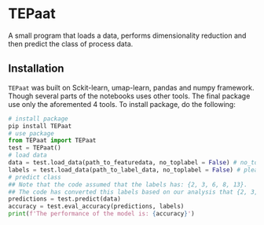 TEPaat
=========================

A small program that loads a data, performs dimensionality reduction and then 
predict the class of process data.

Installation
------------

``TEPaat`` was built on Sckit-learn, umap-learn, pandas and numpy framework. 
Though several parts of the notebooks uses other tools. The final package use only 
the aforemented 4 tools. To install package, do the following:

```python
# install package
pip install TEPaat
# use package
from TEPaat import TEPaat
test = TEPaat()
# load data
data = test.load_data(path_to_featuredata, no_toplabel = False) # no_toplabel = False means there is a column name
labels = test.load_data(path_to_label_data, no_toplabel = False) # please ensure that excelsheet has a column name 'label'
# predict class 
## Note that the code assumed that the labels has: {2, 3, 6, 8, 13}.
## The code has converted this labels based on our analysis that {2, 3, 6, 8, 13} is equal to {1, 3, 4, 0, 2}
predictions = test.predict(data)
accuracy = test.eval_accuracy(predictions, labels)
print(f'The performance of the model is: {accuracy}')